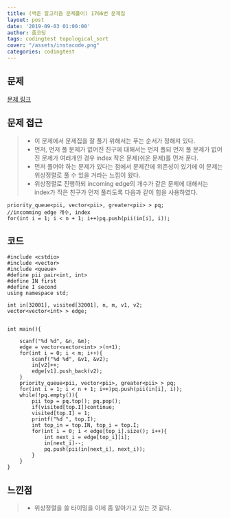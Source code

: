 ```yaml
---
title: (백준 알고리즘 문제풀이) 1766번 문제집
layout: post
date: '2019-09-03 01:00:00'
author: 줌코딩
tags: codingtest topological_sort
cover: "/assets/instacode.png"
categories: codingtest
---
```


## 문제

[문제 링크](https://www.acmicpc.net/problem/1766)

## 문제 접근

>* 이 문제에서 문제집을 잘 풀기 위해서는 푸는 순서가 정해져 있다.
>* 먼저, 먼저 풀 문제가 없어진 친구에 대해서는 먼저 풀되 먼저 풀 문제가 없어진 문제가 여러개인 경우  index 작은 문제(쉬운 문제)를 먼저 푼다.
>* 먼저 풀어야 하는 문제가 있다는 점에서 문제간에 위존성이 있기에 이 문제는 위상정렬로 풀 수 있을 거라는 느낌이 왔다.
>* 위상정렬로 진행하되 incoming edge의 개수가 같은 문제에 대해서는 index가 작은 친구가 먼저 풀리도록 다음과 같이 힙을 사용하였다.

    priority_queue<pii, vector<pii>, greater<pii> > pq;
    //incomming edge 개수, index
    for(int i = 1; i < n + 1; i++)pq.push(pii(in[i], i));

## 코드

    #include <cstdio>
    #include <vector>
    #include <queue>
    #define pii pair<int, int> 
    #define IN first
    #define I second
    using namespace std;

    int in[32001], visited[32001], n, m, v1, v2;
    vector<vector<int> > edge;


    int main(){
        
        scanf("%d %d", &n, &m);
        edge = vector<vector<int> >(n+1);
        for(int i = 0; i < m; i++){
            scanf("%d %d", &v1, &v2);
            in[v2]++;
            edge[v1].push_back(v2);
        }
        priority_queue<pii, vector<pii>, greater<pii> > pq;
        for(int i = 1; i < n + 1; i++)pq.push(pii(in[i], i));
        while(!pq.empty()){
            pii top = pq.top(); pq.pop();
            if(visited[top.I])continue;
            visited[top.I] = 1;
            printf("%d ", top.I);
            int top_in = top.IN, top_i = top.I;
            for(int i = 0; i < edge[top_i].size(); i++){
                int next_i = edge[top_i][i];
                in[next_i]--;
                pq.push(pii(in[next_i], next_i));
            }
        }
    }

## 느낀점

>* 위상정렬을 쓸 타이밍을 이제 좀 알아가고 있는 것 같다.
